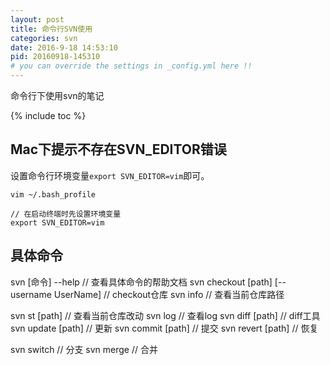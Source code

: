 ```yaml
---
layout: post
title: 命令行SVN使用
categories: svn
date: 2016-9-18 14:53:10
pid: 20160918-145310
# you can override the settings in _config.yml here !!
---
```

命令行下使用svn的笔记

{% include toc %}

## Mac下提示不存在SVN_EDITOR错误
设置命令行环境变量`export SVN_EDITOR=vim`即可。

```
vim ~/.bash_profile

// 在启动终端时先设置环境变量
export SVN_EDITOR=vim
```

## 具体命令
svn [命令] --help   // 查看具体命令的帮助文档
svn checkout [path] [--username UserName]   // checkout仓库
svn info            // 查看当前仓库路径

svn st [path]       // 查看当前仓库改动
svn log             // 查看log
svn diff [path]     // diff工具
svn update [path]   // 更新
svn commit [path]   // 提交
svn revert [path]   // 恢复

svn switch          // 分支
svn merge           // 合并
